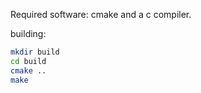 Required software: cmake and a c compiler.

building:
```sh
mkdir build
cd build
cmake ..
make
```

```
```
